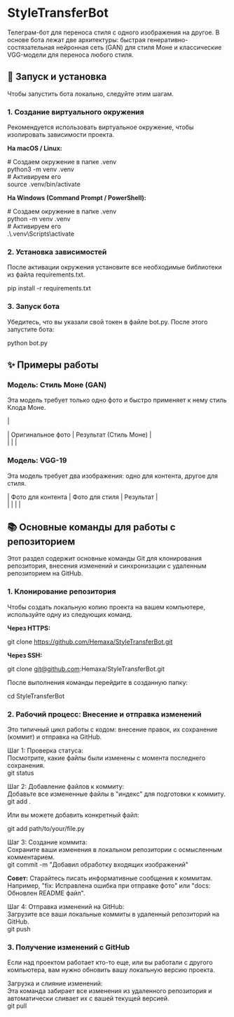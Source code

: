 # **StyleTransferBot**

Телеграм-бот для переноса стиля с одного изображения на другое. В основе бота лежат две архитектуры: быстрая генеративно-состязательная нейронная сеть (GAN) для стиля Моне и классические VGG-модели для переноса любого стиля.

## **🚀 Запуск и установка**

Чтобы запустить бота локально, следуйте этим шагам.

### **1\. Создание виртуального окружения**

Рекомендуется использовать виртуальное окружение, чтобы изолировать зависимости проекта.

**На macOS / Linux:**

\# Создаем окружение в папке .venv  
python3 \-m venv .venv  
\# Активируем его  
source .venv/bin/activate

**На Windows (Command Prompt / PowerShell):**

\# Создаем окружение в папке .venv  
python \-m venv .venv  
\# Активируем его  
.\\.venv\\Scripts\\activate

### **2\. Установка зависимостей**

После активации окружения установите все необходимые библиотеки из файла requirements.txt.

pip install \-r requirements.txt

### **3\. Запуск бота**

Убедитесь, что вы указали свой токен в файле bot.py. После этого запустите бота:

python bot.py

## **✨ Примеры работы**

### **Модель: Стиль Моне (GAN)**

Эта модель требует только одно фото и быстро применяет к нему стиль Клода Моне.

|

| Оригинальное фото | Результат (Стиль Моне) |  
| | |

### **Модель: VGG-19**

Эта модель требует два изображения: одно для контента, другое для стиля.

| Фото для контента | Фото для стиля | Результат |  
| | | |

## **📚 Основные команды для работы с репозиторием**

Этот раздел содержит основные команды Git для клонирования репозитория, внесения изменений и синхронизации с удаленным репозиторием на GitHub.

### **1\. Клонирование репозитория**

Чтобы создать локальную копию проекта на вашем компьютере, используйте одну из следующих команд.

**Через HTTPS:**

git clone https://github.com/Hemaxa/StyleTransferBot.git

**Через SSH:**

git clone git@github.com:Hemaxa/StyleTransferBot.git

После выполнения команды перейдите в созданную папку:

cd StyleTransferBot

### **2\. Рабочий процесс: Внесение и отправка изменений**

Это типичный цикл работы с кодом: внесение правок, их сохранение (коммит) и отправка на GitHub.

Шаг 1: Проверка статуса:  
Посмотрите, какие файлы были изменены с момента последнего сохранения.  
git status

Шаг 2: Добавление файлов к коммиту:  
Добавьте все измененные файлы в "индекс" для подготовки к коммиту.  
git add .

Или вы можете добавить конкретный файл:

git add path/to/your/file.py

Шаг 3: Создание коммита:  
Сохраните ваши изменения в локальном репозитории с осмысленным комментарием.  
git commit \-m "Добавил обработку входящих изображений"

**Совет:** Старайтесь писать информативные сообщения к коммитам. Например, "fix: Исправлена ошибка при отправке фото" или "docs: Обновлен README файл".

Шаг 4: Отправка изменений на GitHub:  
Загрузите все ваши локальные коммиты в удаленный репозиторий на GitHub.  
git push

### **3\. Получение изменений с GitHub**

Если над проектом работает кто-то еще, или вы работали с другого компьютера, вам нужно обновить вашу локальную версию проекта.

Загрузка и слияние изменений:  
Эта команда забирает все изменения из удаленного репозитория и автоматически сливает их с вашей текущей версией.  
git pull

